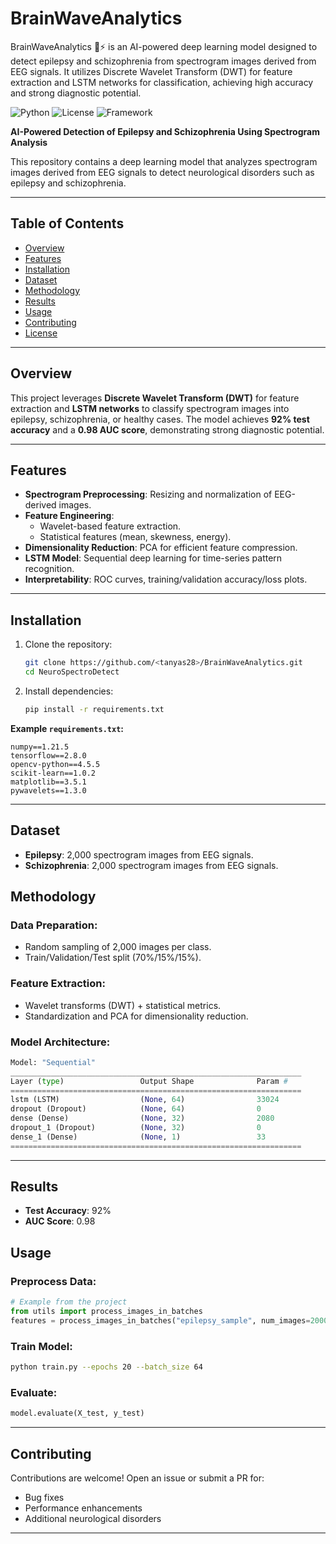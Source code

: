 # BrainWaveAnalytics
BrainWaveAnalytics 🧠⚡ is an AI-powered deep learning model designed to detect epilepsy and schizophrenia from spectrogram images derived from EEG signals. It utilizes Discrete Wavelet Transform (DWT) for feature extraction and LSTM networks for classification, achieving high accuracy and strong diagnostic potential.

![Python](https://img.shields.io/badge/Python-3.8%2B-blue)
![License](https://img.shields.io/badge/License-MIT-green)
![Framework](https://img.shields.io/badge/Framework-TensorFlow-orange)

**AI-Powered Detection of Epilepsy and Schizophrenia Using Spectrogram Analysis**  

This repository contains a deep learning model that analyzes spectrogram images derived from EEG signals to detect neurological disorders such as epilepsy and schizophrenia.

---

## Table of Contents
- [Overview](#overview)
- [Features](#features)
- [Installation](#installation)
- [Dataset](#dataset)
- [Methodology](#methodology)
- [Results](#results)
- [Usage](#usage)
- [Contributing](#contributing)
- [License](#license)

---

## Overview
This project leverages **Discrete Wavelet Transform (DWT)** for feature extraction and **LSTM networks** to classify spectrogram images into epilepsy, schizophrenia, or healthy cases. The model achieves **92% test accuracy** and a **0.98 AUC score**, demonstrating strong diagnostic potential.

---

## Features
- **Spectrogram Preprocessing**: Resizing and normalization of EEG-derived images.
- **Feature Engineering**:  
  - Wavelet-based feature extraction.  
  - Statistical features (mean, skewness, energy).  
- **Dimensionality Reduction**: PCA for efficient feature compression.  
- **LSTM Model**: Sequential deep learning for time-series pattern recognition.  
- **Interpretability**: ROC curves, training/validation accuracy/loss plots.

---

## Installation
1. Clone the repository:
   ```bash
   git clone https://github.com/<tanyas28>/BrainWaveAnalytics.git
   cd NeuroSpectroDetect
   ```
2. Install dependencies:
   ```bash
   pip install -r requirements.txt
   ```

**Example `requirements.txt`:**
```
numpy==1.21.5
tensorflow==2.8.0
opencv-python==4.5.5
scikit-learn==1.0.2
matplotlib==3.5.1
pywavelets==1.3.0
```

---

## Dataset
- **Epilepsy**: 2,000 spectrogram images from EEG signals.
- **Schizophrenia**: 2,000 spectrogram images from EEG signals.

## Methodology
### Data Preparation:
- Random sampling of 2,000 images per class.
- Train/Validation/Test split (70%/15%/15%).

### Feature Extraction:
- Wavelet transforms (DWT) + statistical metrics.
- Standardization and PCA for dimensionality reduction.

### Model Architecture:
```python
Model: "Sequential"
_________________________________________________________________
Layer (type)                 Output Shape              Param #   
=================================================================
lstm (LSTM)                  (None, 64)                33024     
dropout (Dropout)            (None, 64)                0         
dense (Dense)                (None, 32)                2080      
dropout_1 (Dropout)          (None, 32)                0         
dense_1 (Dense)              (None, 1)                 33        
=================================================================
```

---

## Results
- **Test Accuracy**: 92%
- **AUC Score**: 0.98

## Usage
### Preprocess Data:
```python
# Example from the project
from utils import process_images_in_batches
features = process_images_in_batches("epilepsy_sample", num_images=2000)
```

### Train Model:
```bash
python train.py --epochs 20 --batch_size 64
```

### Evaluate:
```python
model.evaluate(X_test, y_test)
```

---

## Contributing
Contributions are welcome! Open an issue or submit a PR for:
- Bug fixes
- Performance enhancements
- Additional neurological disorders

---
